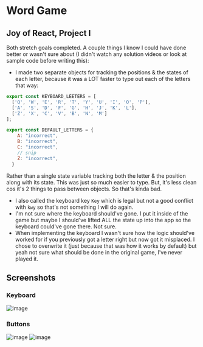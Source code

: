 # Word Game

## Joy of React, Project I

Both stretch goals completed. A couple things I know I could have done better or wasn't sure about (I didn't watch any solution videos or look at sample code before writing this):

- I made two separate objects for tracking the positions & the states of each letter, because it was a LOT faster to type out each of the letters that way:

```js
export const KEYBOARD_LEETERS = [
  ['Q', 'W', 'E', 'R', 'T', 'Y', 'U', 'I', 'O', 'P'],
  ['A', 'S', 'D', 'F', 'G', 'H', 'J', 'K', 'L'],
  ['Z', 'X', 'C', 'V', 'B', 'N', 'M']
];

export const DEFAULT_LETTERS = {
    A: "incorrect",
    B: "incorrect",
    C: "incorrect",
    // snip
    Z: "incorrect",
  }
  ```
  
  Rather than a single state variable tracking both the letter & the position along with its state. This was just so much easier to type. But, it's less clean cos it's 2 things to pass between objects. So that's kinda bad.
  
- I also called the keyboard key `Key` which is legal but not a good conflict with `kwy` so that's not something I will do again.
- I'm not sure where the keyboard should've gone. I put it inside of the game but maybe I should've lifted ALL the state up into the app so the keyboard could've gone there. Not sure.
- When implementing the keyboard I wasn't sure how the logic should've worked for if you previously got a letter right but now got it misplaced. I chose to overwrite it (just because that was how it works by default) but yeah not sure what should be done in the original game, I've never played it.

## Screenshots

### Keyboard

![image](https://user-images.githubusercontent.com/18037011/215325797-78b77f97-c0f9-4707-adae-c3d0033c37aa.png)

### Buttons
![image](https://user-images.githubusercontent.com/18037011/215329798-978eef9d-7d53-42e6-956d-75b439e601a8.png)
![image](https://user-images.githubusercontent.com/18037011/215329835-89f478b2-4a41-481c-84b6-00915dbb2559.png)
